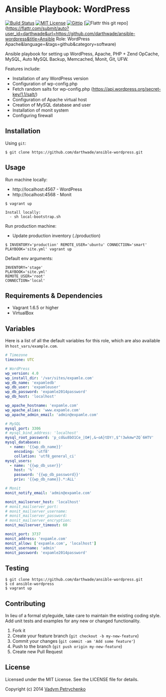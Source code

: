 # Ansible Playbook: WordPress
[![Build Status](https://travis-ci.org/darthwade/ansible-wordpress.png)](https://travis-ci.org/darthwade/ansible-wordpress)
[![MIT License](http://img.shields.io/badge/license-MIT-003399.svg)](http://opensource.org/licenses/MIT)
[![Gittip](http://img.shields.io/gittip/darthwade.svg)](https://www.gittip.com/darthwade/)
[![Flattr this git repo](http://api.flattr.com/button/flattr-badge-large.png)](https://flattr.com/submit/auto?user_id=darthwade&url=https://github.com/darthwade/ansible-wordpress&title=Ansible Role: WordPress Apache&language=&tags=github&category=software) 

Ansible playbook for setting up WordPress, Apache, PHP + Zend OpCache, MySQL, Auto MySQL Backup, Memcached, Monit, Git, UFW.

Features include:
- Installation of any WordPress version
- Configuration of wp-config.php
- Fetch random salts for wp-config.php (https://api.wordpress.org/secret-key/1.1/salt/)
- Configuration of Apache virtual host
- Creation of MySQL database and user
- Installation of monit system
- Configuring firewall

## Installation

Using `git`:
```shell 
$ git clone https://github.com/darthwade/ansible-wordpress.git
```

## Usage

Run machine locally:
  - http://localhost:4567 - WordPress
  - http://localhost:4568 - Monit
```shell 
$ vagrant up

Install locally:
  - sh local-bootstrap.sh
```

Run production machine:
  - Update production inventory (./production)
```shell 
$ INVENTORY='production' REMOTE_USER='ubuntu' CONNECTION='smart' PLAYBOOK='site.yml' vagrant up
```

Default env arguments:
```shell
INVENTORY='stage'
PLAYBOOK='site.yml'
REMOTE_USER='root'
CONNECTION='local'
```

## Requirements & Dependencies
- Vagrant 1.6.5 or higher
- VirtualBox

## Variables
Here is a list of all the default variables for this role, which are also available in `host_vars/example.com`.

```yaml 
# Timezone
timezone: UTC

# WordPress
wp_version: 4.0
wp_install_dir: '/var/sites/expamle.com'
wp_db_name: 'expamledb'
wp_db_user: 'expamleuser'
wp_db_password: 'expamle2014password'
wp_db_host: 'localhost'

wp_apache_hostname: 'expamle.com'
wp_apache_alias: 'www.expamle.com'
wp_apache_admin_email: 'admin@expamle.com'

# MySQL
mysql_port: 3306
# mysql_bind_address: 'localhost'
mysql_root_password: 'p_cd&u8bO1Ce_|O#|,&~oA}tDY!,$^!3wkmw*ZQ`6HTV'
mysql_databases:
  - name: '{{wp_db_name}}'
    encoding: 'utf8'
    collation: 'utf8_general_ci'
mysql_users:
  - name: '{{wp_db_user}}'
    host: '%'
    password: '{{wp_db_password}}'
    priv: '{{wp_db_name}}.*:ALL'

# Monit
monit_notify_email: 'admin@expamle.com'

monit_mailserver_host: 'localhost'
# monit_mailserver_port:
# monit_mailserver_username:
# monit_mailserver_password:
# monit_mailserver_encryption:
monit_mailserver_timeout: 60

monit_port: 3737
monit_address: 'expamle.com'
monit_allow: ['expamle.com', 'localhost']
monit_username: 'admin'
monit_password: 'expamle2014password'
```

## Testing
```shell 
$ git clone https://github.com/darthwade/ansible-wordpress.git
$ cd ansible-wordpress
$ vagrant up
```

## Contributing
In lieu of a formal styleguide, take care to maintain the existing coding style. Add unit tests and examples for any new or changed functionality.

1. Fork it
2. Create your feature branch (`git checkout -b my-new-feature`)
3. Commit your changes (`git commit -am 'Add some feature'`)
4. Push to the branch (`git push origin my-new-feature`)
5. Create new Pull Request

## License

Licensed under the MIT License. See the LICENSE file for details.

Copyright (c) 2014 [Vadym Petrychenko](http://petrychenko.com/)
